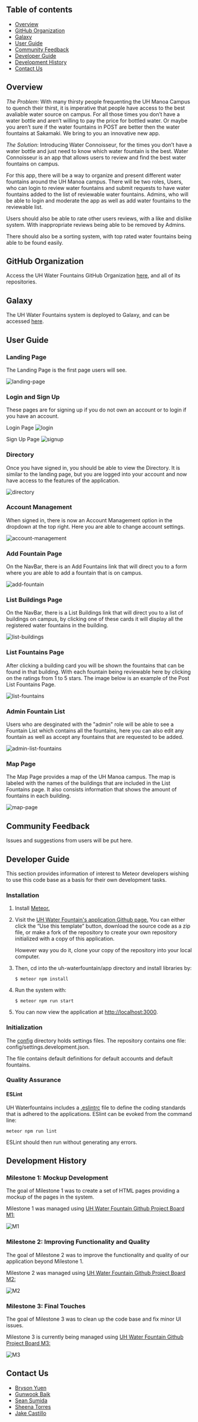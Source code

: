 ## Table of contents

* [Overview](#overview)
* [GitHub Organization](#github-organization)
* [Galaxy](#galaxy)
* [User Guide](#user-guide)
* [Community Feedback](#community-feedback)
* [Developer Guide](#developer-guide)
* [Development History](#development-history)
* [Contact Us](#contact-us)

## Overview

*The Problem*: With many thirsty people frequenting the UH Manoa Campus to quench their thirst, it is imperative that people have access to the best avaliable water source on campus. For all those times you don’t have a water bottle and aren’t willing to pay the price for bottled water. Or maybe you aren’t sure if the water fountains in POST are better then the water fountains at Sakamaki. We bring to you an innovative new app.

*The Solution*: Introducing Water Connoisseur, for the times you don’t have a water bottle and just need to know which water fountain is the best. Water Connoisseur is an app that allows users to review and find the best water fountains on campus.

For this app, there will be a way to organize and present different water fountains around the UH Manoa campus. There will be two roles, Users, who can login to review water fountains and submit requests to have water fountains added to the list of reviewable water fountains. Admins, who will be able to login and moderate the app as well as add water fountains to the reviewable list.

Users should also be able to rate other users reviews, with a like and dislike system. With inappropriate reviews being able to be removed by Admins.

There should also be a sorting system, with top rated water fountains being able to be found easily.

## GitHub Organization
Access the UH Water Fountains GitHub Organization [here](https://github.com/uh-waterfountain), and all of its repositories.

## Galaxy
The UH Water Fountains system is deployed to Galaxy, and can be accessed [here](http://uh-waterfountains.meteorapp.com/#/).

## User Guide

### Landing Page
The Landing Page is the first page users will see.

<img src="doc/landing-page.png" alt="landing-page">

### Login and Sign Up
These pages are for signing up if you do not own an account or to login if you have an account.

Login Page
<img src="doc/login.png" alt="login">

Sign Up Page
<img src="doc/signup.png" alt="signup">

### Directory
Once you have signed in, you should be able to view the Directory. It is similar to the landing page, but you are logged into your account and now have access to the features of the application.

<img src="doc/directory.png" alt="directory">

### Account Management
When signed in, there is now an Account Management option in the dropdown at the top right. Here you are able to change account settings.

<img src="doc/accountSettings.png" alt="account-management">

### Add Fountain Page
On the NavBar, there is an Add Fountains link that will direct you to a form where you are able to add a fountain that is on campus. 

<img src="doc/addFountain.png" alt="add-fountain">

### List Buildings Page
On the NavBar, there is a List Buildings link that will direct you to a list of buildings on campus, by clicking one of these cards it will display all the registered water fountains in the building.

<img src="doc/listBuildings.png" alt="list-buildings">

### List Fountains Page
After clicking a building card you will be shown the fountains that can be found in that building. With each fountain being reviewable here by clicking on the ratings from 1 to 5 stars.
The image below is an example of the Post List Fountains Page.

<img src="doc/listFountains.png" alt="list-fountains">

### Admin Fountain List
Users who are desginated with the "admin" role will be able to see a Fountain List which contains all the fountains, here you can also edit any fountain as well as accept any fountains that are requested to be added.

<img src="doc/adminListFountains.png" alt="admin-list-fountains">

### Map Page
The Map Page provides a map of the UH Manoa campus. The map is labeled with the names of the buildings that are included in the List Fountains page. It also consists information that shows the amount of fountains in each building.

<img src="doc/mappage.png" alt="map-page">

## Community Feedback
Issues and suggestions from users will be put here.

## Developer Guide
This section provides information of interest to Meteor developers wishing to use this code base as a basis for their own development tasks.

### Installation 
1. Install [Meteor.](https://www.meteor.com/install)

2. Visit the [UH Water Fountain's application Github page.](https://github.com/uh-waterfountain/uh-waterfountain) You can either click the “Use this template” button, download the source code as a zip file, or make a fork of the repository to create your own repository initialized with a copy of this application.
  
    However way you do it, clone your copy of the repository into your local computer.
    
3. Then, cd into the uh-waterfountain/app directory and install libraries by:

    ```
    $ meteor npm install
    ```    

4. Run the system with:

    ```
    $ meteor npm run start
    ```
    
5. You can now view the application at [http://localhost:3000](http://localhost:3000).
    
### Initialization

The [config](https://github.com/uh-waterfountain/uh-waterfountain/tree/master/config) directory holds settings files. The repository contains one file: config/settings.development.json.

The file contains default definitions for default accounts and default fountains.

### Quality Assurance

#### ESLint

UH Waterfountains includes a [.eslintrc](https://github.com/uh-waterfountain/uh-waterfountain/blob/master/app/.eslintrc) file to define the coding standards that is adhered to the applications. ESlint can be evoked from the command line:

```
meteor npm run lint
```

ESLint should then run without generating any errors.

## Development History

### Milestone 1: Mockup Development
The goal of Milestone 1 was to create a set of HTML pages providing a mockup of the pages in the system.

Milestone 1 was managed using [UH Water Fountain Github Project Board M1:](https://github.com/uh-waterfountain/uh-waterfountain/projects/2)

<img src="doc/M1.png" alt="M1">

### Milestone 2: Improving Functionality and Quality
The goal of Milestone 2 was to improve the functionality and quality of our application beyond Milestone 1.

Milestone 2 was managed using [UH Water Fountain Github Project Board M2:](https://github.com/uh-waterfountain/uh-waterfountain/projects/3) 

<img src="doc/M2.png" alt="M2">

### Milestone 3: Final Touches
The goal of Milestone 3 was to clean up the code base and fix minor UI issues.

Milestone 3 is currently being managed using [UH Water Fountain Github Project Board M3:](https://github.com/uh-waterfountain/uh-waterfountain/projects/4)

<img src="doc/m3.PNG" alt="M3">

## Contact Us
* [Bryson Yuen](https://github.com/brysonsy)
* [Gunwook Baik](https://github.com/gbaik00)
* [Sean Sumida](https://github.com/seansumida)
* [Sheena Torres](https://github.com/sheenatorres)
* [Jake Castillo](https://github.com/jakecastillo)
